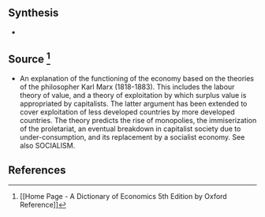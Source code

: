 ## Synthesis
- 
## Source [^1]
- An explanation of the functioning of the economy based on the theories of the philosopher Karl Marx (1818-1883). This includes the labour theory of value, and a theory of exploitation by which surplus value is appropriated by capitalists. The latter argument has been extended to cover exploitation of less developed countries by more developed countries. The theory predicts the rise of monopolies, the immiserization of the proletariat, an eventual breakdown in capitalist society due to under-consumption, and its replacement by a socialist economy. See also SOCIALISM.
## References

[^1]: [[Home Page - A Dictionary of Economics 5th Edition by Oxford Reference]]